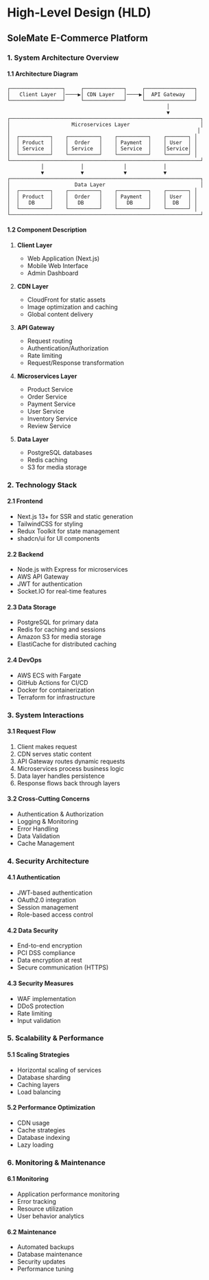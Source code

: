 # High-Level Design (HLD)
## SoleMate E-Commerce Platform

### 1. System Architecture Overview

#### 1.1 Architecture Diagram
```
┌─────────────────┐     ┌─────────────┐     ┌────────────────┐
│   Client Layer  │────▶│ CDN Layer   │────▶│  API Gateway   │
└─────────────────┘     └─────────────┘     └────────────────┘
                                                    │
                                                    ▼
┌──────────────────────────────────────────────────────────────┐
│                    Microservices Layer                       │
│                                                             │
│  ┌──────────┐    ┌──────────┐    ┌──────────┐    ┌───────┐ │
│  │ Product  │    │  Order   │    │ Payment  │    │ User  │ │
│  │ Service  │    │ Service  │    │ Service  │    │Service│ │
│  └──────────┘    └──────────┘    └──────────┘    └───────┘ │
└──────────────────────────────────────────────────────────────┘
           │            │             │            │
           ▼            ▼             ▼            ▼
┌──────────────────────────────────────────────────────────────┐
│                     Data Layer                               │
│  ┌──────────┐    ┌──────────┐    ┌──────────┐    ┌───────┐ │
│  │ Product  │    │  Order   │    │ Payment  │    │ User  │ │
│  │   DB     │    │   DB     │    │   DB     │    │  DB   │ │
│  └──────────┘    └──────────┘    └──────────┘    └───────┘ │
└──────────────────────────────────────────────────────────────┘
```

#### 1.2 Component Description

1. **Client Layer**
   - Web Application (Next.js)
   - Mobile Web Interface
   - Admin Dashboard

2. **CDN Layer**
   - CloudFront for static assets
   - Image optimization and caching
   - Global content delivery

3. **API Gateway**
   - Request routing
   - Authentication/Authorization
   - Rate limiting
   - Request/Response transformation

4. **Microservices Layer**
   - Product Service
   - Order Service
   - Payment Service
   - User Service
   - Inventory Service
   - Review Service

5. **Data Layer**
   - PostgreSQL databases
   - Redis caching
   - S3 for media storage

### 2. Technology Stack

#### 2.1 Frontend
- Next.js 13+ for SSR and static generation
- TailwindCSS for styling
- Redux Toolkit for state management
- shadcn/ui for UI components

#### 2.2 Backend
- Node.js with Express for microservices
- AWS API Gateway
- JWT for authentication
- Socket.IO for real-time features

#### 2.3 Data Storage
- PostgreSQL for primary data
- Redis for caching and sessions
- Amazon S3 for media storage
- ElastiCache for distributed caching

#### 2.4 DevOps
- AWS ECS with Fargate
- GitHub Actions for CI/CD
- Docker for containerization
- Terraform for infrastructure

### 3. System Interactions

#### 3.1 Request Flow
1. Client makes request
2. CDN serves static content
3. API Gateway routes dynamic requests
4. Microservices process business logic
5. Data layer handles persistence
6. Response flows back through layers

#### 3.2 Cross-Cutting Concerns
- Authentication & Authorization
- Logging & Monitoring
- Error Handling
- Data Validation
- Cache Management

### 4. Security Architecture

#### 4.1 Authentication
- JWT-based authentication
- OAuth2.0 integration
- Session management
- Role-based access control

#### 4.2 Data Security
- End-to-end encryption
- PCI DSS compliance
- Data encryption at rest
- Secure communication (HTTPS)

#### 4.3 Security Measures
- WAF implementation
- DDoS protection
- Rate limiting
- Input validation

### 5. Scalability & Performance

#### 5.1 Scaling Strategies
- Horizontal scaling of services
- Database sharding
- Caching layers
- Load balancing

#### 5.2 Performance Optimization
- CDN usage
- Cache strategies
- Database indexing
- Lazy loading

### 6. Monitoring & Maintenance

#### 6.1 Monitoring
- Application performance monitoring
- Error tracking
- Resource utilization
- User behavior analytics

#### 6.2 Maintenance
- Automated backups
- Database maintenance
- Security updates
- Performance tuning
